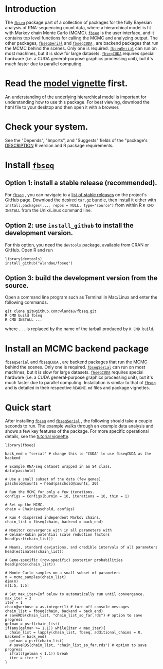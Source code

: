 # Introduction

The [`fbseq`](https://github.com/wlandau/fbseq)  package part of a collection of packages for the fully Bayesian analysis of RNA-sequencing count data, where a hierarchical model is fit with Markov chain Monte Carlo (MCMC). [`fbseq`](https://github.com/wlandau/fbseq)  is the user interface, and it contains top level functions for calling the MCMC and analyzing output. The other packages, [`fbseqSerial`](https://github.com/wlandau/fbseqSerial)  and [`fbseqCUDA`](https://github.com/wlandau/fbseqCUDA) , are backend packages that run the MCMC behind the scenes. Only one is required.  [`fbseqSerial`](https://github.com/wlandau/fbseqSerial)  can run on most machines, but it is slow for large datasets. [`fbseqCUDA`](https://github.com/wlandau/fbseqCUDA)  requires special hardware (i.e. a CUDA general-purpose graphics processing unit), but it's much faster due to parallel computing. 

# Read the [model vignette](https://github.com/wlandau/fbseq/blob/master/vignettes/model.html) first. 

An understanding of the underlying hierarchical model is important for understanding how to use this package. For best viewing, download the html file to your desktop and then open it with a browser.

# Check your system.

See the "Depends", "Imports", and "Suggests" fields of the "package's [DESCRIPTION](https://github.com/wlandau/fbseq/blob/master/DESCRIPTION) R version and R package requirements.

# Install [`fbseq`](https://github.com/wlandau/fbseq) 

## Option 1: install a stable release (recommended).

For [`fbseq`](https://github.com/wlandau/fbseq) , you can navigate to a [list of stable releases](https://github.com/wlandau/fbseq/releases) on the project's [GitHub page](https://github.com/wlandau/fbseq). Download the desired `tar.gz` bundle, then install it either with `install.packages(..., repos = NULL, type="source")` from within R  `R CMD INSTALL` from the Unix/Linux command line.

## Option 2: use `install_github` to install the development version.

For this option, you need the `devtools` package, available from CRAN or GitHub. Open R and run 

```
library(devtools)
install_github("wlandau/fbseq")
```

## Option 3: build the development version from the source.

Open a command line program such as Terminal in Mac/Linux and enter the following commands.

```
git clone git@github.com:wlandau/fbseq.git
R CMD build fbseq
R CMD INSTALL ...
```

where `...` is replaced by the name of the tarball produced by `R CMD build`. 

# Install an MCMC backend package

[`fbseqSerial`](https://github.com/wlandau/fbseqSerial)  and [`fbseqCUDA`](https://github.com/wlandau/fbseqCUDA) , are backend packages that run the MCMC behind the scenes. Only one is required.  [`fbseqSerial`](https://github.com/wlandau/fbseqSerial)  can run on most machines, but it is slow for large datasets. [`fbseqCUDA`](https://github.com/wlandau/fbseqCUDA)  requires special hardware (i.e. a CUDA general-purpose graphics processing unit), but it's much faster due to parallel computing. Installation is similar to that of [`fbseq`](https://github.com/wlandau/fbseq)  and is detailed in their respective `README.md` files and package vignettes.

# Quick start

After installing [`fbseq`](https://github.com/wlandau/fbseq)  and [`fbseqSerial`](https://github.com/wlandau/fbseqSerial) , the following should take a couple seconds to run. The example walks through an example data analysis and shows a few key features of the package. For more specific operational details, see the [tutorial vignette](https://github.com/wlandau/fbseq/blob/master/vignettes/tutorial.html).

```
library(fbseq)

back_end = "serial" # change this to "CUDA" to use fbseqCUDA as the backend

# Example RNA-seq dataset wrapped in an S4 class.
data(paschold) 

# Use a small subset of the data (few genes).
paschold@counts = head(paschold@counts, 20) 

# Run the MCMC for only a few iterations.
configs = Configs(burnin = 10, iterations = 10, thin = 1) 

# Set up the MCMC.
chain = Chain(paschold, configs) 

# Run 4 dispersed independent Markov chains.
chain_list = fbseq(chain, backend = back_end)

# Monitor convergence with in all parameters with 
# Gelman-Rubin potential scale reduction factors
head(psrf(chain_list)) 

# Means, standard deviations, and credible intervals of all parameters 
head(estimates(chain_list))

# Gene-specific (row-specific) posterior probabilities
head(probs(chain_list))

# Monte Carlo samples on a small subset of parameters
m = mcmc_samples(chain_list) 
dim(m)
m[1:5, 1:5]

# Set max_iter=Inf below to automatically run until convergence.
max_iter = 3
iter = 1
chain@verbose = as.integer(1) # turn off console messages
chain_list = fbseq(chain, backend = back_end)
# saveRDS(chain_list, "chain_list_so_far.rds") # option to save progress
gelman = psrf(chain_list)
if(any(gelman >= 1.1)) while(iter < max_iter){
  chain_list = lapply(chain_list, fbseq, additional_chains = 0, backend = back_end)
  gelman = psrf(chain_list)
  # saveRDS(chain_list, "chain_list_so_far.rds") # option to save progress
  if(all(gelman < 1.1)) break
  iter = iter + 1
}
```
